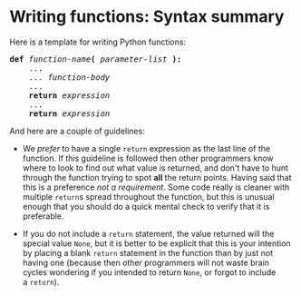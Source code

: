 # Writing functions: Syntax summary

Here is a template for writing Python functions:

<pre><b>def</b> <i>function-name</i><b>(</b> <i>parameter-list</i> <b>):</b>
    ...
    ... <i>function-body</i>
    ...
    <b>return</b> <i>expression</i>
    ...
    <b>return</b> <i>expression</i>
</pre>

And here are a couple of guidelines:

-   We _prefer_ to have a single `return` expression as the last line of
    the function. If this guideline is followed then other programmers
    know where to look to find out what value is returned, and don't
    have to hunt through the function trying to spot **all** the return
    points. Having said that this is a preference *not a requirement*.
    Some code really is cleaner with multiple `return`s spread
    throughout the function, but this is unusual enough that you should
    do a quick mental check to verify that it is preferable.

-   If you do not include a `return` statement, the value returned will
    the special value `None`, but it is better to be explicit that this
    is your intention by placing a blank `return` statement in the
    function than by just not having one (because then other programmers
    will not waste brain cycles wondering if you intended to
    return `None`, or forgot to include a `return`).
